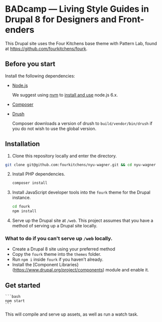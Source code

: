 # BADcamp — Living Style Guides in Drupal 8 for Designers and Front-enders

This Drupal site uses the Four Kitchens base theme with Pattern Lab, found at https://github.com/fourkitchens/fourk.


## Before you start

Install the following dependencies:

  - [Node.js](https://nodejs.org/)

    We suggest using [nvm](https://github.com/creationix/nvm#installation) to [install and use](https://github.com/creationix/nvm#usage) node.js 6.x.

  - [Composer](https://getcomposer.org/download/)

  - [Drush](http://www.drush.org/en/master/install/)

    Composer downloads a version of drush to `build/vendor/bin/drush` if you do not wish to use the global version.

## Installation

1. Clone this repository locally and enter the directory.

  ```bash
  git clone git@github.com:fourkitchens/nyu-wagner.git && cd nyu-wagner
  ```

2. Install PHP dependencies.

   ```bash
   composer install
   ```
   
3. Install JavaScript developer tools into the `fourk` theme for the Drupal instance.

   ```bash
   cd fourk
   npm install
   ```

4. Serve up the Drupal site at `/web`. This project assumes that you have a method of serving up a Drupal site locally.

### What to do if you can't serve up `/web` locally.
- Create a Drupal 8 site using your preferred method
- Copy the `fourk` theme into the `themes` folder.
- Run `npm i` inside `fourk` if you haven't already.
- Install the [Component Libraries}(https://www.drupal.org/project/components) module and enable it.

## Get started

    ```bash
    npm start
    ```
  
This will compile and serve up assets, as well as run a watch task.
